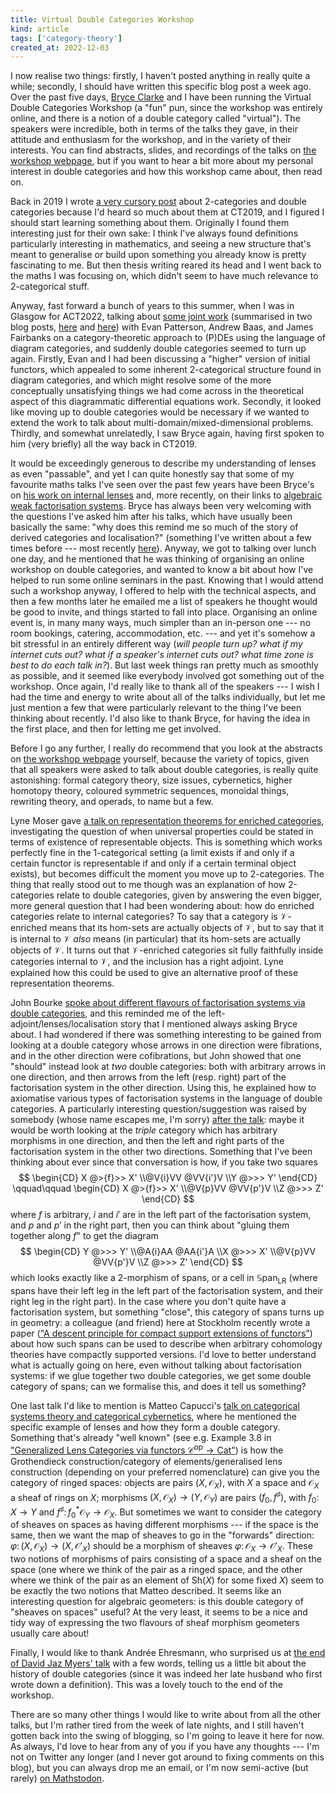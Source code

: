```yaml
---
title: Virtual Double Categories Workshop
kind: article
tags: ['category-theory']
created_at: 2022-12-03
---
```


I now realise two things: firstly, I haven't posted anything in really quite a while; secondly, I should have written this specific blog post a week ago.
Over the past five days, [Bryce Clarke](https://bryceclarke.github.io) and I have been running the Virtual Double Categories Workshop (a "fun" pun, since the workshop was entirely online, and there is a notion of a double category called "virtual").
The speakers were incredible, both in terms of the talks they gave, in their attitude and enthusiasm for the workshop, and in the variety of their interests.
You can find abstracts, slides, and recordings of the talks on [the workshop webpage](https://bryceclarke.github.io/virtual-double-categories-workshop/), but if you want to hear a bit more about my personal interest in double categories and how this workshop came about, then read on.

<!-- more -->

Back in 2019 I wrote [a very cursory post](https://thosgood.com/blog/2019/07/15/more-than-one-less-than-three/) about 2-categories and double categories because I'd heard so much about them at CT2019, and I figured I should start learning something about them.
Originally I found them interesting just for their own sake: I think I've always found definitions particularly interesting in mathematics, and seeing a new structure that's meant to generalise or build upon something you already know is pretty fascinating to me.
But then thesis writing reared its head and I went back to the maths I was focusing on, which didn't seem to have much relevance to 2-categorical stuff.

Anyway, fast forward a bunch of years to this summer, when I was in Glasgow for ACT2022, talking about [some joint work](https://doi.org/10.3934/mine.2023036) (summarised in two blog posts, [here](https://topos.site/blog/2022/04/diagrammatic-equations-and-multiphysics-part-1/) and [here](https://topos.site/blog/2022/04/diagrammatic-equations-and-multiphysics-part-2/)) with Evan Patterson, Andrew Baas, and James Fairbanks on a category-theoretic approach to (P)DEs using the language of diagram categories, and suddenly double categories seemed to turn up again.
Firstly, Evan and I had been discussing a "higher" version of initial functors, which appealed to some inherent 2-categorical structure found in diagram categories, and which might resolve some of the more conceptually unsatisfying things we had come across in the theoretical aspect of this diagrammatic differential equations work.
Secondly, it looked like moving up to double categories would be necessary if we wanted to extend the work to talk about multi-domain/mixed-dimensional problems.
Thirdly, and somewhat unrelatedly, I saw Bryce again, having first spoken to him (very briefly) all the way back in CT2019.

It would be exceedingly generous to describe my understanding of lenses as even "passable", and yet I can quite honestly say that some of my favourite maths talks I've seen over the past few years have been Bryce's on [his work on internal lenses](https://arxiv.org/abs/2009.06835) and, more recently, on their links to [algebraic weak factorisation systems](https://www.youtube.com/watch?v=UyBz2uS7Ark).
Bryce has always been very welcoming with the questions I've asked him after his talks, which have usually been basically the same: "why does this remind me so much of the story of derived categories and localisation?" (something I've written about a few times before --- most recently [here](https://topos.site/blog/2021/11/left-adjoints-lenses-and-localisation/)).
Anyway, we got to talking over lunch one day, and he mentioned that he was thinking of organising an online workshop on double categories, and wanted to know a bit about how I've helped to run some online seminars in the past.
Knowing that I would attend such a workshop anyway, I offered to help with the technical aspects, and then a few months later he emailed me a list of speakers he thought would be good to invite, and things started to fall into place.
Organising an online event is, in many many ways, much simpler than an in-person one --- no room bookings, catering, accommodation, etc. --- and yet it's somehow a bit stressful in an entirely different way (*will people turn up?* *what if my internet cuts out?* *what if a speaker's internet cuts out?* *what time zone is best to do each talk in?*).
But last week things ran pretty much as smoothly as possible, and it seemed like everybody involved got something out of the workshop.
Once again, I'd really like to thank all of the speakers --- I wish I had the time and energy to write about all of the talks individually, but let me just mention a few that were particularly relevant to the thing I've been thinking about recently.
I'd also like to thank Bryce, for having the idea in the first place, and then for letting me get involved.

Before I go any further, I really do recommend that you look at the abstracts on [the workshop webpage](https://bryceclarke.github.io/virtual-double-categories-workshop/) yourself, because the variety of topics, given that all speakers were asked to talk about double categories, is really quite astonishing: formal category theory, size issues, cybernetics, higher homotopy theory, coloured symmetric sequences, monoidal things, rewriting theory, and operads, to name but a few.

Lyne Moser gave [a talk on representation theorems for enriched categories](https://www.youtube.com/watch?v=RBngz7WXaJw), investigating the question of when universal properties could be stated in terms of existence of representable objects.
This is something which works perfectly fine in the 1-categorical setting (a limit exists if and only if a certain functor is representable if and only if a certain terminal object exists), but becomes difficult the moment you move up to 2-categories.
The thing that really stood out to me though was an explanation of how 2-categories relate to double categories, given by answering the even bigger, more general question that I had been wondering about: how do enriched categories relate to internal categories?
To say that a category is $\mathcal{V}$-enriched means that its hom-sets are actually objects of $\mathcal{V}$, but to say that it is internal to $\mathcal{V}$ *also* means (in particular) that its hom-sets are actually objects of $\mathcal{V}$.
It turns out that $\mathcal{V}$-enriched categories sit fully faithfully inside categories internal to $\mathcal{V}$, and the inclusion has a right adjoint.
Lyne explained how this could be used to give an alternative proof of these representation theorems.

John Bourke [spoke about different flavours of factorisation systems via double categories](https://www.youtube.com/watch?v=Zz8NXrDzac4), and this reminded me of the left-adjoint/lenses/localisation story that I mentioned always asking Bryce about.
I had wondered if there was something interesting to be gained from looking at a double category whose arrows in one direction were fibrations, and in the other direction were cofibrations, but John showed that one "should" instead look at *two* double categories: both with arbitrary arrows in one direction, and then arrows from the left (resp. right) part of the factorisation system in the other direction.
Using this, he explained how to axiomatise various types of factorisation systems in the language of double categories.
A particularly interesting question/suggestion was raised by somebody (whose name escapes me, I'm sorry) [after the talk](https://youtu.be/Zz8NXrDzac4?t=3300): maybe it would be worth looking at the *triple* category which has arbitrary morphisms in one direction, and then the left and right parts of the factorisation system in the other two directions.
Something that I've been thinking about ever since that conversation is how, if you take two squares
$$
  \begin{CD}
    X @>{f}>> X'
  \\@V{i}VV @VV{i'}V
  \\Y @>>> Y'
  \end{CD}
  \qquad\qquad
  \begin{CD}
    X @>{f}>> X'
  \\@V{p}VV @VV{p'}V
  \\Z @>>> Z'
  \end{CD}
$$
where $f$ is arbitrary, $i$ and $i'$ are in the left part of the factorisation system, and $p$ and $p'$ in the right part, then you can think about "gluing them together along $f$" to get the diagram
$$
  \begin{CD}
    Y @>>> Y'
  \\@A{i}AA @AA{i'}A
  \\X @>>> X'
  \\@V{p}VV @VV{p'}V
  \\Z @>>> Z'
  \end{CD}
$$
which looks exactly like a 2-morphism of spans, or a cell in $\mathbb{S}\mathrm{pan}_{\mathrm{LR}}$ (where spans have their left leg in the left part of the factorisation system, and their right leg in the right part).
In the case where you don't quite have a factorisation system, but something "close", this category of spans turns up in geometry: a colleague (and friend) here at Stockholm recently wrote a paper (["A descent principle for compact support extensions of functors"](https://arxiv.org/abs/2204.08968)) about how such spans can be used to describe when arbitrary cohomology theories have compactly supported versions.
I'd love to better understand what is actually going on here, even without talking about factorisation systems: if we glue together two double categories, we get some double category of spans; can we formalise this, and does it tell us something?

One last talk I'd like to mention is Matteo Capucci's [talk on categorical systems theory and categorical cybernetics](https://www.youtube.com/watch?v=wtgfyjFIHBQ), where he mentioned the specific example of lenses and how they form a double category.
Something that's already "well known" (see e.g. Example 3.8 in ["Generalized Lens Categories via functors $\mathcal{C}^\mathrm{op}\to\mathsf{Cat}$"](https://arxiv.org/abs/1908.02202)) is how the Grothendieck construction/category of elements/generalised lens construction (depending on your preferred nomenclature) can give you the category of ringed spaces: objects are pairs $(X,\mathcal{O}_X)$, with $X$ a space and $\mathcal{O}_X$ a sheaf of rings on $X$; morphisms $(X,\mathcal{O}_X)\to(Y,\mathcal{O}_Y)$ are pairs $(f_0,f^\sharp)$, with $f_0\colon X\to Y$ and $f^\sharp\colon f_0^*\mathcal{O}_Y\to\mathcal{O}_X$.
But sometimes we want to consider the category of sheaves on spaces as having different morphisms --- if the space is the same, then we want the map of sheaves to go in the "forwards" direction: $\varphi\colon(X,\mathcal{O}_X)\to(X,\mathcal{O}'_X)$ should be a morphism of sheaves $\varphi\colon\mathcal{O}_X\to\mathcal{O}'_X$.
These two notions of morphisms of pairs consisting of a space and a sheaf on the space (one where we think of the pair as a ringed space, and the other where we think of the pair as an element of $\mathsf{Sh}(X)$ for some fixed $X$) seem to be exactly the two notions that Matteo described.
It seems like an interesting question for algebraic geometers: is this double category of "sheaves on spaces" useful?
At the very least, it seems to be a nice and tidy way of expressing the two flavours of sheaf morphism geometers usually care about!

Finally, I would like to thank Andrée Ehresmann, who surprised us at [the end of David Jaz Myers' talk](https://www.youtube.com/watch?v=zB_ifewP8Yk) with a few words, telling us a little bit about the history of double categories (since it was indeed her late husband who first wrote down a definition).
This was a lovely touch to the end of the workshop.

There are so many other things I would like to write about from all the other talks, but I'm rather tired from the week of late nights, and I still haven't gotten back into the swing of blogging, so I'm going to leave it here for now.
As always, I'd love to hear from any of you if you have any thoughts --- I'm not on Twitter any longer (and I never got around to fixing comments on this blog), but you can always drop me an email, or I'm now semi-active (but rarely) [on Mathstodon](https://mathstodon.xyz/@thosgood).
